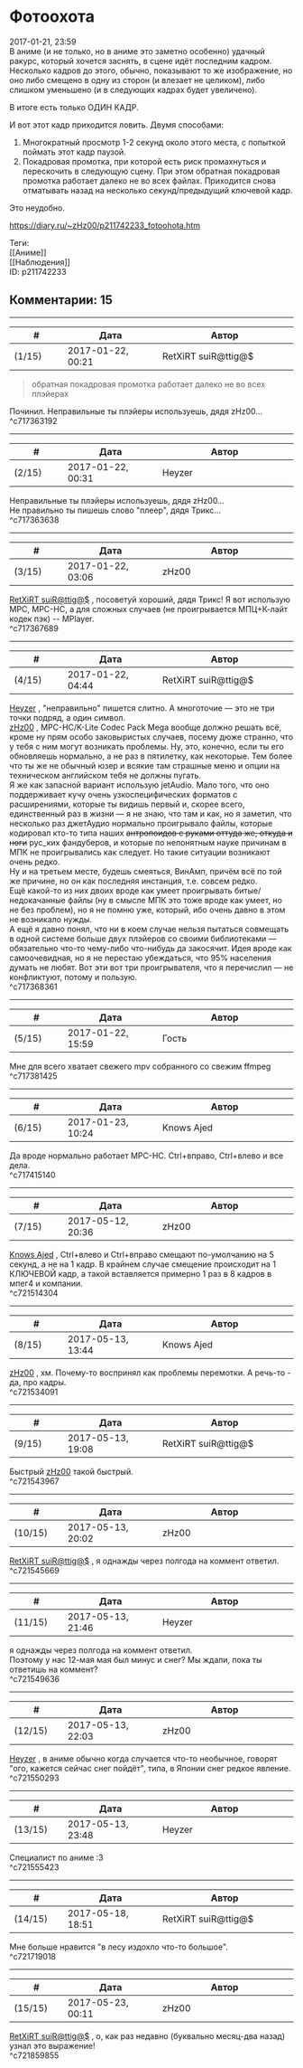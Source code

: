 Фотоохота
=========

  
2017-01-21, 23:59  
 В аниме (и не только, но в аниме это заметно особенно) удачный ракурс, который хочется заснять, в сцене идёт последним кадром. Несколько кадров до этого, обычно, показывают то же изображение, но оно либо смещено в одну из сторон (и влезает не целиком), либо слишком уменьшено (и в следующих кадрах будет увеличено).   
   
 В итоге есть только ОДИН КАДР.   
   
 И вот этот кадр приходится ловить. Двумя способами:   
 1. Многократный просмотр 1-2 секунд около этого места, с попыткой поймать этот кадр паузой.   
 2. Покадровая промотка, при которой есть риск промахнуться и перескочить в следующую сцену. При этом обратная покадровая промотка работает далеко не во всех файлах. Приходится снова отматывать назад на несколько секунд/предыдущий ключевой кадр.   
   
 Это неудобно.   
  
<https://diary.ru/~zHz00/p211742233_fotoohota.htm>  
  
Теги:  
[[Аниме]]  
[[Наблюдения]]  
ID: p211742233  


Комментарии: 15
---------------

  


---



|         #         |              Дата              |                     Автор                     |           ID           |
| --- | --- | --- | --- |
| (1/15) | 2017-01-22, 00:21 | RetXiRT suiR@ttig@$ | c717363192 |

  
  
>   обратная покадровая промотка работает далеко не во всех плэйерах  

 Починил. Неправильные ты плэйеры используешь, дядя zHz00…    
 ^c717363192

---



|         #         |              Дата              |                     Автор                     |           ID           |
| --- | --- | --- | --- |
| (2/15) | 2017-01-22, 00:31 | Heyzer | c717363638 |

  
  Неправильные ты плэйеры используешь, дядя zHz00…    
 Не правильно ты пишешь слово "плеер", дядя Трикс...   
 ^c717363638

---



|         #         |              Дата              |                     Автор                     |           ID           |
| --- | --- | --- | --- |
| (3/15) | 2017-01-22, 03:06 | zHz00 | c717367689 |

  
  [RetXiRT suiR@ttig@$](http://Hellspawn.diary.ru "Горчичник")  , посоветуй хороший, дядя Трикс! Я вот использую MPC, MPC-HC, а для сложных случаев (не проигрывается МПЦ+К-лайт кодек пэк) -- MPlayer.   
 ^c717367689

---



|         #         |              Дата              |                     Автор                     |           ID           |
| --- | --- | --- | --- |
| (4/15) | 2017-01-22, 04:44 | RetXiRT suiR@ttig@$ | c717368361 |

  
   [Heyzer](http://heyzero.diary.ru "Doctor Online")  , "неправильно" пишется слитно. А многоточие — это не три точки подряд, а один символ.   
  [zHz00](https://zHz00.diary.ru "Untitled")  , MPC-HC/K-Lite Codec Pack Mega вообще должно решать всё, кроме ну прям особо заковыристых случаев, посему дюже странно, что у тебя с ним могут возникать проблемы. Ну, это, конечно, если ты его обновляешь нормально, а не раз в пятилетку, как некоторые. Тем более что ты же не обычный юзер и всякие там страшные меню и опции на техническом английском тебя не должны пугать.   
 Я же как запасной вариант использую jetAudio. Мало того, что оно поддерживает кучу очень узкоспецифических форматов с расширениями, которые ты видишь первый и, скорее всего, единственный раз в жизни — я не знаю, что там и как, но я заметил, что несколько раз джетАудио нормально проигрывало файлы, которые кодировал кто-то типа наших  ~~антропоидов с руками оттуда же, откуда и ноги~~  рус\_ких фандуберов, и которые по непонятным науке причинам в МПК не проигрывались как следует. Но такие ситуации возникают очень редко.   
 Ну и на третьем месте, будешь смеяться, ВинАмп, причём всё по той же причине, но он как последняя инстанция, т.е. совсем редко.   
 Ещё какой-то из них двоих вроде как умеет проигрывать битые/недокачанные файлы (ну в смысле МПК это тоже вроде как умеет, но не без проблем), но я не помню уже, который, ибо очень давно в этом не возникало нужды.   
 А ещё я давно понял, что ни в коем случае нельзя пытаться совмещать в одной системе больше двух плэйеров со своими библиотеками — обязательно что-то чему-либо что-нибудь да закосячит. Идея вроде как самоочевидная, но я не перестаю убеждаться, что 95% населения думать не любят. Вот эти вот три проигрывателя, что я перечислил — не конфликтуют, потому и пользую.    
 ^c717368361

---



|         #         |              Дата              |                     Автор                     |           ID           |
| --- | --- | --- | --- |
| (5/15) | 2017-01-22, 15:59 | Гость | c717381425 |

  
 Мне для всего хватает свежего mpv собранного со свежим ffmpeg   
 ^c717381425

---



|         #         |              Дата              |                     Автор                     |           ID           |
| --- | --- | --- | --- |
| (6/15) | 2017-01-23, 10:24 | Knows Ajed | c717415140 |

  
 Да вроде нормально работает MPC-HC. Ctrl+вправо, Ctrl+влево и все дела.   
 ^c717415140

---



|         #         |              Дата              |                     Автор                     |           ID           |
| --- | --- | --- | --- |
| (7/15) | 2017-05-12, 20:36 | zHz00 | c721514304 |

  
  [Knows Ajed](http://Who-Knows-Ajed.diary.ru "Who Knows Ajed?")  , Ctrl+влево и Ctrl+вправо смещают по-умолчанию на 5 секунд, а не на 1 кадр. В крайнем случае смещение происходит на 1 КЛЮЧЕВОЙ кадр, а такой вставляется примерно 1 раз в 8 кадров в мпег4 и компании.   
 ^c721514304

---



|         #         |              Дата              |                     Автор                     |           ID           |
| --- | --- | --- | --- |
| (8/15) | 2017-05-13, 13:44 | Knows Ajed | c721534091 |

  
  [zHz00](https://zHz00.diary.ru "Untitled")  , хм. Почему-то воспринял как проблемы перемотки. А речь-то - да, про кадры.   
 ^c721534091

---



|         #         |              Дата              |                     Автор                     |           ID           |
| --- | --- | --- | --- |
| (9/15) | 2017-05-13, 19:08 | RetXiRT suiR@ttig@$ | c721543967 |

  
  Быстрый  [zHz00](https://zHz00.diary.ru "Untitled")  такой быстрый.    
 ^c721543967

---



|         #         |              Дата              |                     Автор                     |           ID           |
| --- | --- | --- | --- |
| (10/15) | 2017-05-13, 20:02 | zHz00 | c721545669 |

  
  [RetXiRT suiR@ttig@$](http://Hellspawn.diary.ru "Горчичник")  , я однажды через полгода на коммент ответил.   
 ^c721545669

---



|         #         |              Дата              |                     Автор                     |           ID           |
| --- | --- | --- | --- |
| (11/15) | 2017-05-13, 21:46 | Heyzer | c721549636 |

  
  я однажды через полгода на коммент ответил.    
 Поэтому у нас 12-мая мая был минус и снег? Мы ждали, пока ты ответишь на коммент?   
 ^c721549636

---



|         #         |              Дата              |                     Автор                     |           ID           |
| --- | --- | --- | --- |
| (12/15) | 2017-05-13, 22:03 | zHz00 | c721550293 |

  
  [Heyzer](http://heyzero.diary.ru "Orca")  , в аниме обычно когда случается что-то необычное, говорят "ого, кажется сейчас снег пойдёт", типа, в Японии снег редкое явление.   
 ^c721550293

---



|         #         |              Дата              |                     Автор                     |           ID           |
| --- | --- | --- | --- |
| (13/15) | 2017-05-13, 23:48 | Heyzer | c721555423 |

  
 Специалист по аниме :3   
 ^c721555423

---



|         #         |              Дата              |                     Автор                     |           ID           |
| --- | --- | --- | --- |
| (14/15) | 2017-05-18, 18:51 | RetXiRT suiR@ttig@$ | c721719018 |

  
  Мне больше нравится "в лесу издохло что-то большое".    
 ^c721719018

---



|         #         |              Дата              |                     Автор                     |           ID           |
| --- | --- | --- | --- |
| (15/15) | 2017-05-23, 00:11 | zHz00 | c721859855 |

  
  [RetXiRT suiR@ttig@$](http://Hellspawn.diary.ru "Горчичник")  , о, как раз недавно (буквально месяц-два назад) узнал это выражение!   
 ^c721859855